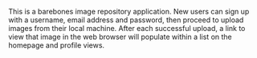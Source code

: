 This is a barebones image repository application. New users can sign up with a username, email
address and password, then proceed to upload images from their local machine. After each successful
upload, a link to view that image in the web browser will populate within a list on the homepage and
profile views.
